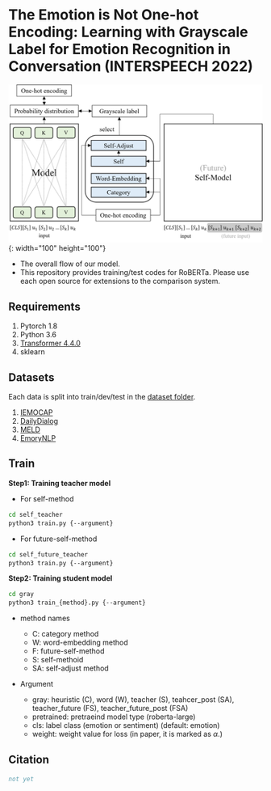 # The Emotion is Not One-hot Encoding: Learning with Grayscale Label for Emotion Recognition in Conversation (INTERSPEECH 2022)
![model](./image/model.png){: width="100" height="100"}

- The overall flow of our model. 
- This repository provides training/test codes for RoBERTa. Please use each open source for extensions to the comparison system.

## Requirements
1. Pytorch 1.8
2. Python 3.6
3. [Transformer 4.4.0](https://github.com/huggingface/transformers)
4. sklearn

## Datasets
Each data is split into train/dev/test in the [dataset folder](https://github.com/rungjoo/Emotion_not_Binary/tree/master/dataset).
1. [IEMOCAP](https://sail.usc.edu/iemocap/iemocap_publication.htm)
2. [DailyDialog](http://yanran.li/dailydialog.html)
3. [MELD](https://github.com/declare-lab/MELD/)
4. [EmoryNLP](https://github.com/emorynlp/emotion-detection)

## Train
**Step1: Training teacher model**

- For self-method
```bash
cd self_teacher
python3 train.py {--argument}
```

- For future-self-method
```bash
cd self_future_teacher
python3 train.py {--argument}
```

**Step2: Training student model**
```bash
cd gray
python3 train_{method}.py {--argument}
```
- method names
    - C: category method
    - W: word-embedding method
    - F: future-self-method
    - S: self-methoid
    - SA: self-adjust method

- Argument
    - gray: heuristic (C), word (W), teacher (S), teahcer_post (SA), teacher_future (FS), teacher_future_post (FSA)
    - pretrained: pretraeind model type (roberta-large)
    - cls: label class (emotion or sentiment) (default: emotion)
    - weight: weight value for loss (in paper, it is marked as $\alpha$.)

## Citation

```bibtex
not yet
```